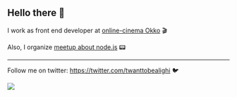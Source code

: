 ## Hello there 👋

I work as front end developer at [online-cinema Okko](https://okko.tv) 🎬

Also, I organize [meetup about node.js](https://nodeschool.io/spb) 📟

***

Follow me on twitter: https://twitter.com/twanttobealighi 🐦

![](https://github-readme-stats.vercel.app/api?username=iwanttobealight&show_icons=true)


